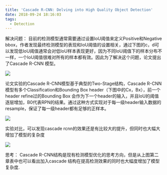 ```yaml
---
title: 'Cascade R-CNN: Delving into High Quality Object Detection'
date: 2018-09-24 18:16:03
tags:
  - Detection
---
```

解决问题：
目前的检测模型通常需要通过设置IoU阈值来定义Positive和Negative bbox，作者发现最终检测模型的表现和IoU阈值的设置相关，通过下图的c，d可以发现低IoU阈值通常会对低IoU样本表现更好，因为不同IoU阈值下的样本分布不一样，一个IoU阈值很难对所有的样本都有效。因此为了解决这个问题，论文提出了Cascade R-CNN 模型。

![](Cascade-R-CNN-Delving-into-High-Quality-Object-Detection-image002.png)

论文实验的Cascade R-CNN模型基于典型的Two-Stage结构，Cascade R-CNN模型有多个Classification和Bounding Box header（下图中的Cx，Bx），前一个header refine过的Bounding Box 会作为下一个header的输入，并且IoU的阈值逐层增加，B0代表RPN的结果。通过这种方式实现对于每一级header输入数据的resample，保证了每一级header都有足够的正样本。

![](Cascade-R-CNN-Delving-into-High-Quality-Object-Detection-image003.png)

实验对比，可以发现cascade rcnn的效果还是有比较大的提升，但同时也大幅大增加了模型的复杂度

![](Cascade-R-CNN-Delving-into-High-Quality-Object-Detection-image004.png)

思考：
Cascade R-CNN结构是现有检测模型优化的思考方向，但是从上图第二章表中也可以看出加入cascade 结构在提高检测效果的同时也大幅度增加了模型复杂度.
